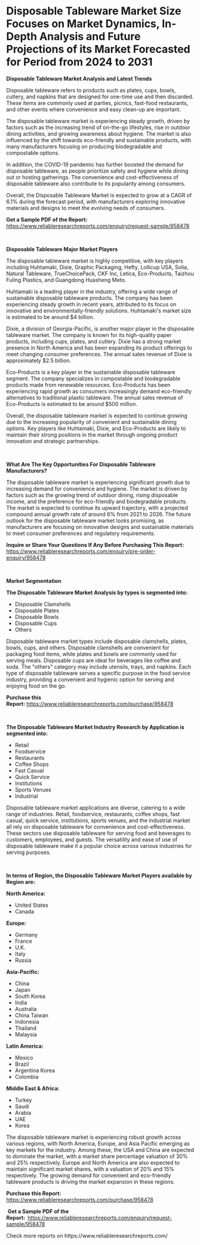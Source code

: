 <p><h1>Disposable Tableware Market Size Focuses on Market Dynamics, In-Depth Analysis and Future Projections of its Market Forecasted for Period from 2024 to 2031</h1></p><p><strong>Disposable Tableware Market Analysis and Latest Trends</strong></p>
<p><p>Disposable tableware refers to products such as plates, cups, bowls, cutlery, and napkins that are designed for one-time use and then discarded. These items are commonly used at parties, picnics, fast-food restaurants, and other events where convenience and easy clean-up are important.</p><p>The disposable tableware market is experiencing steady growth, driven by factors such as the increasing trend of on-the-go lifestyles, rise in outdoor dining activities, and growing awareness about hygiene. The market is also influenced by the shift towards eco-friendly and sustainable products, with many manufacturers focusing on producing biodegradable and compostable options.</p><p>In addition, the COVID-19 pandemic has further boosted the demand for disposable tableware, as people prioritize safety and hygiene while dining out or hosting gatherings. The convenience and cost-effectiveness of disposable tableware also contribute to its popularity among consumers.</p><p>Overall, the Disposable Tableware Market is expected to grow at a CAGR of 6.1% during the forecast period, with manufacturers exploring innovative materials and designs to meet the evolving needs of consumers.</p></p>
<p><strong>Get a Sample PDF of the Report:&nbsp;</strong> <a href="https://www.reliableresearchreports.com/enquiry/request-sample/958478">https://www.reliableresearchreports.com/enquiry/request-sample/958478</a></p>
<p>&nbsp;</p>
<p><strong>Disposable Tableware Major Market Players</strong></p>
<p><p>The disposable tableware market is highly competitive, with key players including Huhtamaki, Dixie, Graphic Packaging, Hefty, Lollicup USA, Solia, Natural Tableware, TrueChoicePack, CKF Inc, Letica, Eco-Products, Taizhou Fuling Plastics, and Guangdong Huasheng Meto.</p><p>Huhtamaki is a leading player in the industry, offering a wide range of sustainable disposable tableware products. The company has been experiencing steady growth in recent years, attributed to its focus on innovative and environmentally-friendly solutions. Huhtamaki's market size is estimated to be around $4 billion.</p><p>Dixie, a division of Georgia-Pacific, is another major player in the disposable tableware market. The company is known for its high-quality paper products, including cups, plates, and cutlery. Dixie has a strong market presence in North America and has been expanding its product offerings to meet changing consumer preferences. The annual sales revenue of Dixie is approximately $2.5 billion.</p><p>Eco-Products is a key player in the sustainable disposable tableware segment. The company specializes in compostable and biodegradable products made from renewable resources. Eco-Products has been experiencing rapid growth as consumers increasingly demand eco-friendly alternatives to traditional plastic tableware. The annual sales revenue of Eco-Products is estimated to be around $500 million.</p><p>Overall, the disposable tableware market is expected to continue growing due to the increasing popularity of convenient and sustainable dining options. Key players like Huhtamaki, Dixie, and Eco-Products are likely to maintain their strong positions in the market through ongoing product innovation and strategic partnerships.</p></p>
<p>&nbsp;</p>
<p><strong>What Are The Key Opportunities For Disposable Tableware Manufacturers?</strong></p>
<p><p>The disposable tableware market is experiencing significant growth due to increasing demand for convenience and hygiene. The market is driven by factors such as the growing trend of outdoor dining, rising disposable income, and the preference for eco-friendly and biodegradable products. The market is expected to continue its upward trajectory, with a projected compound annual growth rate of around 6% from 2021 to 2026. The future outlook for the disposable tableware market looks promising, as manufacturers are focusing on innovative designs and sustainable materials to meet consumer preferences and regulatory requirements.</p></p>
<p><strong>Inquire or Share Your Questions If Any Before Purchasing This Report:</strong> <a href="https://www.reliableresearchreports.com/enquiry/pre-order-enquiry/958478">https://www.reliableresearchreports.com/enquiry/pre-order-enquiry/958478</a></p>
<p>&nbsp;</p>
<p><strong>Market Segmentation</strong></p>
<p><strong>The Disposable Tableware Market Analysis by types is segmented into:</strong></p>
<p><ul><li>Disposable Clamshells</li><li>Disposable Plates</li><li>Disposable Bowls</li><li>Disposable Cups</li><li>Others</li></ul></p>
<p><p>Disposable tableware market types include disposable clamshells, plates, bowls, cups, and others. Disposable clamshells are convenient for packaging food items, while plates and bowls are commonly used for serving meals. Disposable cups are ideal for beverages like coffee and soda. The "others" category may include utensils, trays, and napkins. Each type of disposable tableware serves a specific purpose in the food service industry, providing a convenient and hygienic option for serving and enjoying food on the go.</p></p>
<p><strong>Purchase this Report:&nbsp;</strong><a href="https://www.reliableresearchreports.com/purchase/958478">https://www.reliableresearchreports.com/purchase/958478</a></p>
<p>&nbsp;</p>
<p><strong>The Disposable Tableware Market Industry Research by Application is segmented into:</strong></p>
<p><ul><li>Retail</li><li>Foodservice</li><li>Restaurants</li><li>Coffee Shops</li><li>Fast Casual</li><li>Quick Service</li><li>Institutions</li><li>Sports Venues</li><li>Industrial</li></ul></p>
<p><p>Disposable tableware market applications are diverse, catering to a wide range of industries. Retail, foodservice, restaurants, coffee shops, fast casual, quick service, institutions, sports venues, and the industrial market all rely on disposable tableware for convenience and cost-effectiveness. These sectors use disposable tableware for serving food and beverages to customers, employees, and guests. The versatility and ease of use of disposable tableware make it a popular choice across various industries for serving purposes.</p></p>
<p>&nbsp;</p>
<p><strong>In terms of Region, the Disposable Tableware Market Players available by Region are:</strong></p>
<p>
    <p> <strong> North America: </strong>
        <ul>
            <li>United States</li>
            <li>Canada</li>
        </ul>
        </p> 
    <p> <strong> Europe: </strong>
        <ul>
            <li>Germany</li>
            <li>France</li>
            <li>U.K.</li>
            <li>Italy</li>
            <li>Russia</li>
        </ul>
        </p> 
    <p> <strong> Asia-Pacific: </strong>
        <ul>
            <li>China</li>
            <li>Japan</li>
            <li>South Korea</li>
            <li>India</li>
            <li>Australia</li>
            <li>China Taiwan</li>
            <li>Indonesia</li>
            <li>Thailand</li>
            <li>Malaysia</li>
        </ul>
        </p> 
    <p> <strong> Latin America: </strong>
        <ul>
            <li>Mexico</li>
            <li>Brazil</li>
            <li>Argentina Korea</li>
            <li>Colombia</li>
        </ul>
        </p> 
    <p> <strong> Middle East & Africa: </strong>
        <ul>
            <li>Turkey</li>
            <li>Saudi</li>
            <li>Arabia</li>
            <li>UAE</li>
            <li>Korea</li>
        </ul>
    </p>
    </p>
<p><p>The disposable tableware market is experiencing robust growth across various regions, with North America, Europe, and Asia Pacific emerging as key markets for the industry. Among these, the USA and China are expected to dominate the market, with a market share percentage valuation of 30% and 25% respectively. Europe and North America are also expected to maintain significant market shares, with a valuation of 20% and 15% respectively. The growing demand for convenient and eco-friendly tableware products is driving the market expansion in these regions.</p></p>
<p><strong>Purchase this Report: </strong><a href="https://www.reliableresearchreports.com/purchase/958478">https://www.reliableresearchreports.com/purchase/958478</a></p>
<p>&nbsp;<strong>Get a Sample PDF of the Report:&nbsp;&nbsp;</strong><a href="https://www.reliableresearchreports.com/enquiry/request-sample/958478">https://www.reliableresearchreports.com/enquiry/request-sample/958478</a></p>
<p><strong></strong></p>
<p>Check more reports on https://www.reliableresearchreports.com/</p>